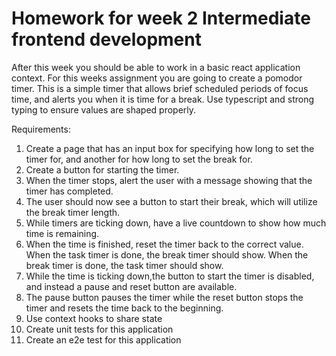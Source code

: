 # Homework for week 2 Intermediate frontend development
After this week you should be able to work in a basic react application context. For this weeks assignment you are going to create a pomodor timer. This is a simple timer that allows brief scheduled periods of focus time, and alerts you when it is time for a break. Use typescript and strong typing to ensure values are shaped properly.

Requirements:
1. Create a page that has an input box for specifying how long to set the timer for, and another for how long to set the break for.
2. Create a button for starting the timer.
3. When the timer stops, alert the user with a message showing that the timer has completed.
4. The user should now see a button to start their break, which will utilize the break timer length.
5. While timers are ticking down, have a live countdown to show how much time is remaining.
6. When the time is finished, reset the timer back to the correct value. When the task timer is done, the break timer should show. When the break timer is done, the task timer should show.
6. While the time is ticking down,the button to start the timer is disabled, and instead a pause and reset button are available.
7. The pause button pauses the timer while the reset button stops the timer and resets the time back to the beginning.
8. Use context hooks to share state
9. Create unit tests for this application
10. Create an e2e test for this application